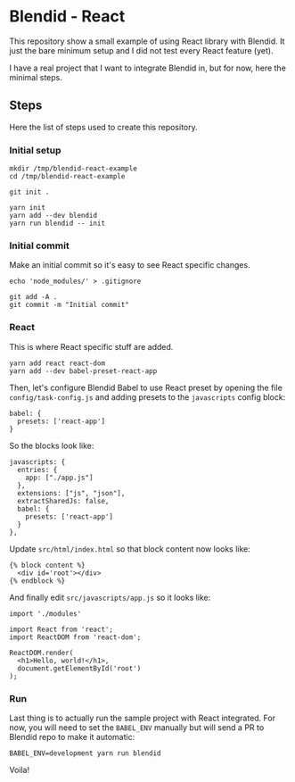 # Blendid - React

This repository show a small example of using React library with Blendid. It
just the bare minimum setup and I did not test every React feature (yet).

I have a real project that I want to integrate Blendid in, but for now, here
the minimal steps.

## Steps

Here the list of steps used to create this repository.

### Initial setup

```
mkdir /tmp/blendid-react-example
cd /tmp/blendid-react-example

git init .

yarn init
yarn add --dev blendid
yarn run blendid -- init
```

### Initial commit

Make an initial commit so it's easy to see React specific changes.

```
echo 'node_modules/' > .gitignore

git add -A .
git commit -m "Initial commit"
```

### React

This is where React specific stuff are added.

```
yarn add react react-dom
yarn add --dev babel-preset-react-app
```

Then, let's configure Blendid Babel to use React preset by opening the file
`config/task-config.js` and adding presets to the `javascripts` config block:

```
babel: {
  presets: ['react-app']
}
```

So the blocks look like:

```
javascripts: {
  entries: {
    app: ["./app.js"]
  },
  extensions: ["js", "json"],
  extractSharedJs: false,
  babel: {
    presets: ['react-app']
  }
},
```

Update `src/html/index.html` so that block content now looks like:

```
{% block content %}
  <div id='root'></div>
{% endblock %}
```

And finally edit `src/javascripts/app.js` so it looks like:

```
import './modules'

import React from 'react';
import ReactDOM from 'react-dom';

ReactDOM.render(
  <h1>Hello, world!</h1>,
  document.getElementById('root')
);
```

### Run

Last thing is to actually run the sample project with React integrated. For now,
you will need to set the `BABEL_ENV` manually but will send a PR to Blendid
repo to make it automatic:

```
BABEL_ENV=development yarn run blendid
```

Voila!
